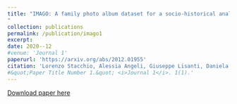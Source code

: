 ```yaml
---
title: "IMAGO: A family photo album dataset for a socio-historical analysis of the twentieth century
"
collection: publications
permalink: /publication/imago1
excerpt: 
date: 2020--12
#venue: 'Journal 1'
paperurl: 'https://arxiv.org/abs/2012.01955'
citation: 'Lorenzo Stacchio, Alessia Angeli, Giuseppe Lisanti, Daniela Calanca, Gustavo Marfia (2020).' 
#&quot;Paper Title Number 1.&quot; <i>Journal 1</i>. 1(1).'
---
```


[Download paper here](https://arxiv.org/abs/2012.01955)